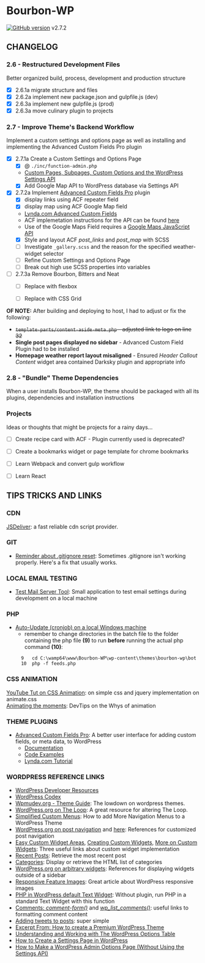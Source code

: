 # **Bourbon-WP** #
[![GitHub version](https://badge.fury.io/gh/surfing-chef%2Fbourbon-wp.svg)](https://badge.fury.io/gh/surfing-chef%2Fbourbon-wp) v2.7.2

## **CHANGELOG** ##
### **2.6 - Restructured Development Files** ###   
Better organized build, process, development and production structure
  - [x] 2.6.1a migrate structure and files
  - [x] 2.6.2a implement new package.json and gulpfile.js (dev)
  - [x] 2.6.3a implement new gulpfile.js (prod)
  - [x] 2.6.3a move culinary plugin to projects

### **2.7 - Improve Theme's Backend Workflow** ###   
Implement a custom settings and options page as well as installing and implementing the Advanced Custom Fields Pro plugin
- [x] 2.7.1a Create a Custom Settings and Options Page
  - [x] @ `./inc/function-admin.php`
  - [Custom Pages, Subpages, Custom Options and the WordPress Settings API](https://www.youtube.com/playlist?list=PLriKzYyLb28kpEnFFi9_vJWPf5-_7d3rX)
  - [x] Add Google Map API to WordPress database via Settings API
- [x] 2.7.2a Implement [Advanced Custom Fields Pro](https://www.advancedcustomfields.com/) plugin
  - [x] display links using ACF repeater field
  - [x] display map using ACF Google Map field
  - [Lynda.com Advanced Custom Fields](https://www.lynda.com/WordPress-tutorials/Welcome/169877/183109-4.html)
  - ACF implemetation instructions for the API can be found [here](https://www.advancedcustomfields.com/resources/google-map/)
  - Use of the Google Maps Field requires a [Google Maps JavaScript API](https://developers.google.com/maps/documentation/javascript/get-api-key)
  - [x] Style and layout ACF *post_links* and *post_map* with SCSS
  - [ ] Investigate `_gallery.scss` and the reason for the specified weather-widget selector 
  - [ ] Refine Custom Settings and Options Page
  - [ ] Break out high use SCSS properties into variables
- [ ] 2.7.3a Remove Bourbon, Bitters and Neat
  - [ ] Replace with flexbox
  - [ ] Replace with CSS Grid


**OF NOTE:**  After building and deploying to host, I had to adjust or fix the following:
  - ~~`template-parts/content-aside-meta.php` - adjusted link to logo on line 32~~
  - **Single post pages displayed no sidebar** - Advanced Custom Field Plugin had to be installed
  - **Homepage weather report layout misaligned** - Ensured *Header Callout Content* widget area contained Darksky plugin and appropriate info

### **2.8 - "Bundle" Theme Dependencies** ###
When a user installs Bourbon-WP, the theme should be packaged with all its plugins, dependencies and installation instructions


### **Projects** ###   
Ideas or thoughts that might be projects for a rainy days...
- [ ] Create recipe card with ACF - Plugin currently used is deprecated?
- [ ] Create a bookmarks widget or page template for chrome bookmarks
- [ ] Learn Webpack and convert gulp workflow
- [ ] Learn React


## TIPS TRICKS AND LINKS ##

### CDN ###
[JSDeliver](http://www.jsdelivr.com/?query=anima): a fast reliable cdn script provider.  

### GIT ###
- [Reminder about .gitignore reset](http://blog.jonathanchannon.com/2012/11/18/gitignore-not-working-fixed/): Sometimes .gitignore isn't working properly.  Here's a fix that usually works.   

### LOCAL EMAIL TESTING ###
- [Test Mail Server Tool](http://www.toolheap.com/test-mail-server-tool/): Small application to test email settings during development on a local machine  

### PHP ###
+ [Auto-Update (cronjob) on a local Windows machine](http://www.businesslegions.com/blog/2014/08/09/create-cron-jobs-wamp/)
  - remember to change directories in the batch file to the folder containing the php file **(9)** to run **before** running the actual php command **(10)**:  
  ```type
    9   cd C:\wamp64\www\Bourbon-WP\wp-content\themes\bourbon-wp\bot
    10  php -f feeds.php
  ```  

### CSS ANIMATION ###
[YouTube Tut on CSS Animation](https://www.youtube.com/watch?v=CBQGl6zokMs): on simple css and jquery implementation on animate.css  
[Animating the moments](https://www.youtube.com/watch?v=GeuNIOuIEDA): DevTips on the Whys of animation  


### THEME PLUGINS ###
- [Advanced Custom Fields Pro](https://www.advancedcustomfields.com/): A better user interface for adding custom fields, or meta data, to WordPress
  - [Documentation](https://www.advancedcustomfields.com/resources/)  
  - [Code Examples](https://www.advancedcustomfields.com/resources/code-examples/)
  - [Lynda.com Tutorial](https://www.lynda.com/WordPress-tutorials/Welcome/169877/183109-4.html)

### WORDPRESS REFERENCE LINKS ###
- [WordPress Developer Resources](https://developer.wordpress.org/)
- [WordPress Codex](https://codex.wordpress.org/)
- [Wpmudev.org - Theme Guide](https://premium.wpmudev.org/blog/free-wordpress-themes-ultimate-guide/?utm_expid=3606929-97.J2zL7V7mQbSNQDPrXwvBgQ.0): The lowdown on wordpress themes.  
- [WordPress.org on The Loop](https://developer.wordpress.org/reference/classes/wp_query/): A great resource for altering The Loop.  
- [Simplified Custom Menus](https://premium.wpmudev.org/blog/add-menus-to-wordpress/?utm_expid=3606929-97.J2zL7V7mQbSNQDPrXwvBgQ.0&utm_referrer=https%3A%2F%2Fwww.google.ca%2F): How to add More Navigation Menus to a WordPress Theme   
- [WordPress.org on post navigation](https://developer.wordpress.org/reference/functions/the_post_navigation/) and [here](https://developer.wordpress.org/reference/functions/get_the_post_navigation/): References for customized post navigation  
- [Easy Custom Widget Areas](https://buckleupstudios.com/add-a-new-widget-area-to-a-wordpress-theme/), [Creating Custom Widgets](https://premium.wpmudev.org/blog/create-custom-wordpress-widget), [More on Custom Widgets](https://www.templatemonster.com/blog/add-widget-areas-to-wordpress-guide/): Three useful links about custom widget implementation  
- [Recent Posts](https://codex.wordpress.org/Function_Reference/wp_get_recent_posts): Retrieve the most recent post     
- [Categories](https://developer.wordpress.org/reference/functions/wp_list_categories/): Display or retrieve the HTML list of categories
- [WordPress.org on arbitrary widgets](https://codex.wordpress.org/Function_Reference/the_widget): References for displaying widgets outside of a sidebar  
- [Responsive Feature Images](https://www.lynda.com/articles/create-responsive-featured-images-wordpress): Great article about WordPress responsive images  
- [PHP in WordPress default Text Widget](http://www.emanueleferonato.com/2011/04/11/executing-php-inside-a-wordpress-widget-without-any-plugin/): Without plugin, run PHP in a standard Text Widget with this function  
- [Comments: *comment-form()*](https://codex.wordpress.org/Function_Reference/comment_form#.24args) and [*wp_list_comments()*](https://codex.wordpress.org/Function_Reference/wp_list_comments): useful links to formatting comment content    
- [Adding tweets to posts](https://en.support.wordpress.com/twitter/twitter-embeds/): super simple  
- [Excerpt From: How to create a Premium WordPress Theme](https://www.youtube.com/watch?v=ViZLtFIcSfo&list=PLriKzYyLb28kpEnFFi9_vJWPf5-_7d3rX)  
- [Understanding and Working with The WordPress Options Table](https://code.tutsplus.com/tutorials/understanding-and-working-with-the-wordpress-options-table--cms-21119)  
- [How to Create a Settings Page in WordPress](https://www.youtube.com/watch?v=B-tvZAC-eik)
- [How to Make a WordPress Admin Options Page (Without Using the Settings API)](https://wpshout.com/wordpress-options-page/)
